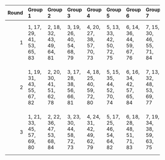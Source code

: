 |   Round | Group 1                   | Group 2                   | Group 3                   | Group 4                   | Group 5                   | Group 6                   | Group 7                   | Group 8                   | Group 9                   | Group 10                   | Group 11                   | Group 12                   |
|--------:|:--------------------------|:--------------------------|:--------------------------|:--------------------------|:--------------------------|:--------------------------|:--------------------------|:--------------------------|:--------------------------|:---------------------------|:---------------------------|:---------------------------|
|       1 | 1, 17, 29, 41, 53, 65, 83 | 2, 18, 32, 43, 49, 64, 81 | 3, 19, 26, 40, 54, 68, 79 | 4, 20, 27, 38, 57, 70, 73 | 5, 13, 33, 42, 50, 72, 75 | 6, 14, 36, 44, 59, 67, 76 | 7, 15, 30, 46, 55, 71, 84 | 8, 16, 31, 48, 58, 61, 78 | 9, 21, 25, 47, 51, 66, 74 | 10, 22, 28, 45, 60, 62, 77 | 11, 23, 34, 39, 52, 69, 82 | 12, 24, 35, 37, 56, 63, 80 |
|       2 | 1, 19, 31, 43, 55, 67, 82 | 2, 20, 30, 41, 51, 62, 78 | 3, 17, 28, 38, 56, 66, 81 | 4, 18, 25, 40, 59, 72, 80 | 5, 15, 35, 44, 52, 70, 74 | 6, 16, 34, 42, 57, 65, 84 | 7, 13, 32, 48, 53, 69, 77 | 8, 14, 29, 46, 60, 63, 73 | 9, 23, 27, 45, 49, 68, 75 | 10, 24, 26, 47, 58, 64, 76 | 11, 21, 36, 37, 50, 71, 79 | 12, 22, 33, 39, 54, 61, 83 |
|       3 | 1, 21, 33, 45, 57, 69, 80 | 2, 22, 36, 47, 53, 68, 84 | 3, 23, 30, 44, 58, 72, 73 | 4, 24, 31, 42, 49, 62, 79 | 5, 17, 25, 46, 54, 64, 82 | 6, 18, 28, 48, 51, 71, 83 | 7, 19, 34, 38, 59, 63, 75 | 8, 20, 35, 40, 50, 65, 81 | 9, 13, 29, 39, 55, 70, 76 | 10, 14, 32, 37, 52, 66, 78 | 11, 15, 26, 43, 56, 61, 77 | 12, 16, 27, 41, 60, 67, 74 |